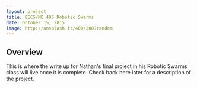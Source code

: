 ```yaml
---
layout: project
title: EECS/ME 495 Robotic Swarms
date: October 15, 2015
image: http://unsplash.it/400/200?random
---
```


## Overview
This is where the write up for Nathan's final project in his Robotic Swarms class will live once it is complete. Check back here later for a description of the project.

